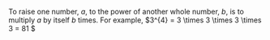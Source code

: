 To raise one number, $a$, to the power of another whole number, $b$, is
to multiply $a$ by itself $b$ times. For example,
$3^{4} = 3 \times 3 \times 3 \times 3 = 81 $
